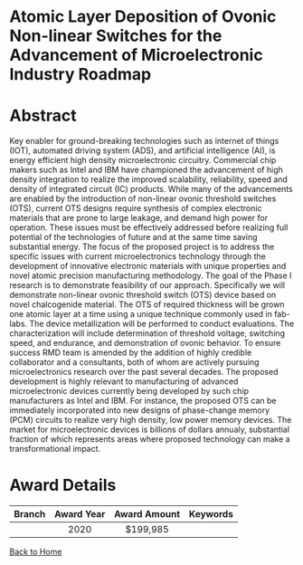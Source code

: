 
Atomic Layer Deposition of Ovonic Non-linear Switches for the Advancement of Microelectronic Industry Roadmap
=============================================================================================================

# Abstract


Key enabler for ground-breaking technologies such as internet of things (IOT), automated driving system (ADS), and artificial intelligence (AI), is energy efficient high density microelectronic circuitry. Commercial chip makers such as Intel and IBM have championed the advancement of high density integration to realize the improved scalability, reliability, speed and density of integrated circuit (IC) products. While many of the advancements are enabled by the introduction of non-linear ovonic threshold switches (OTS), current OTS designs require synthesis of complex electronic materials that are prone to large leakage, and demand high power for operation. These issues must be effectively addressed before realizing full potential of the technologies of future and at the same time saving substantial energy. The focus of the proposed project is to address the specific issues with current microelectronics technology through the development of innovative electronic materials with unique properties and novel atomic precision manufacturing methodology. The goal of the Phase I research is to demonstrate feasibility of our approach. Specifically we will demonstrate non-linear ovonic threshold switch (OTS) device based on novel chalcogenide material. The OTS of required thickness will be grown one atomic layer at a time using a unique technique commonly used in fab-labs. The device metallization will be performed to conduct evaluations. The characterization will include determination of threshold voltage, switching speed, and endurance, and demonstration of ovonic behavior. To ensure success RMD team is amended by the addition of highly credible collaborator and a consultants, both of whom are actively pursuing microelectronics research over the past several decades. The proposed development is highly relevant to manufacturing of advanced microelectronic devices currently being developed by such chip manufacturers as Intel and IBM. For instance, the proposed OTS can be immediately incorporated into new designs of phase-change memory (PCM) circuits to realize very high density, low power memory devices. The market for microelectronic devices is billions of dollars annualy, substantial fraction of which represents areas where proposed technology can make a transformational impact.  

# Award Details

|Branch|Award Year|Award Amount|Keywords|
| :---: | :---: | :---: | :---: |
||2020|$199,985||
  
  


[Back to Home](https://github.com/chrischow/dod_sbir_awards/Reports/JT/#32)